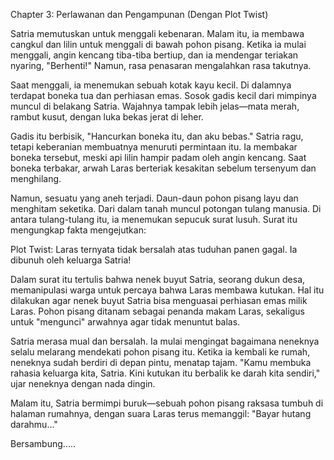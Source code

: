 Chapter 3: Perlawanan dan Pengampunan (Dengan Plot Twist)

Satria memutuskan untuk menggali kebenaran. Malam itu, ia membawa cangkul dan lilin untuk menggali di bawah pohon pisang. Ketika ia mulai menggali, angin kencang tiba-tiba bertiup, dan ia mendengar teriakan nyaring, "Berhenti!" Namun, rasa penasaran mengalahkan rasa takutnya.

Saat menggali, ia menemukan sebuah kotak kayu kecil. Di dalamnya terdapat boneka tua dan perhiasan emas. Sosok gadis kecil dari mimpinya muncul di belakang Satria. Wajahnya tampak lebih jelas—mata merah, rambut kusut, dengan luka bekas jerat di leher.

Gadis itu berbisik, "Hancurkan boneka itu, dan aku bebas."
Satria ragu, tetapi keberanian membuatnya menuruti permintaan itu. Ia membakar boneka tersebut, meski api lilin hampir padam oleh angin kencang. Saat boneka terbakar, arwah Laras berteriak kesakitan sebelum tersenyum dan menghilang.

Namun, sesuatu yang aneh terjadi. Daun-daun pohon pisang layu dan menghitam seketika. Dari dalam tanah muncul potongan tulang manusia. Di antara tulang-tulang itu, ia menemukan sepucuk surat lusuh. Surat itu mengungkap fakta mengejutkan:

Plot Twist:
Laras ternyata tidak bersalah atas tuduhan panen gagal. Ia dibunuh oleh keluarga Satria!

Dalam surat itu tertulis bahwa nenek buyut Satria, seorang dukun desa, memanipulasi warga untuk percaya bahwa Laras membawa kutukan. Hal itu dilakukan agar nenek buyut Satria bisa menguasai perhiasan emas milik Laras. Pohon pisang ditanam sebagai penanda makam Laras, sekaligus untuk "mengunci" arwahnya agar tidak menuntut balas.

Satria merasa mual dan bersalah. Ia mulai mengingat bagaimana neneknya selalu melarang mendekati pohon pisang itu. Ketika ia kembali ke rumah, neneknya sudah berdiri di depan pintu, menatap tajam.
"Kamu membuka rahasia keluarga kita, Satria. Kini kutukan itu berbalik ke darah kita sendiri," ujar neneknya dengan nada dingin.

Malam itu, Satria bermimpi buruk—sebuah pohon pisang raksasa tumbuh di halaman rumahnya, dengan suara Laras terus memanggil: "Bayar hutang darahmu..."

Bersambung.....